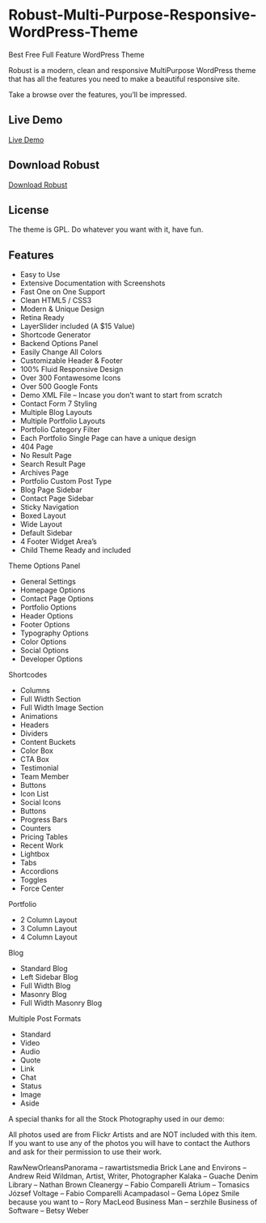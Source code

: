 Robust-Multi-Purpose-Responsive-WordPress-Theme
===============================================

Best Free Full Feature WordPress Theme

Robust is a modern, clean and responsive MultiPurpose WordPress theme that has all the features you need to make a beautiful responsive site.

Take a browse over the features, you’ll be impressed.

<h2>Live Demo</h2>

<a target="_blank" href="http://www.theme-seed.com/themes/robust">Live Demo</a>

<h2>Download Robust</h2>

<a target="_blank" href="http://www.theme-seed.com/themes/product/robust-multi-purpose-responsive-wordpress-theme/">Download Robust</a>

<h2>License</h2>

The theme is GPL. Do whatever you want with it, have fun.

<h2>Features</h2>

- Easy to Use
- Extensive Documentation with Screenshots
- Fast One on One Support
- Clean HTML5 / CSS3
- Modern & Unique Design
- Retina Ready
- LayerSlider included (A $15 Value)
- Shortcode Generator
- Backend Options Panel
- Easily Change All Colors
- Customizable Header & Footer
- 100% Fluid Responsive Design
- Over 300 Fontawesome Icons
- Over 500 Google Fonts
- Demo XML File – Incase you don’t want to start from scratch
- Contact Form 7 Styling
- Multiple Blog Layouts
- Multiple Portfolio Layouts
- Portfolio Category Filter
- Each Portfolio Single Page can have a unique design
- 404 Page
- No Result Page
- Search Result Page
- Archives Page
- Portfolio Custom Post Type
- Blog Page Sidebar
- Contact Page Sidebar
- Sticky Navigation
- Boxed Layout
- Wide Layout
- Default Sidebar
- 4 Footer Widget Area’s
- Child Theme Ready and included

Theme Options Panel
- General Settings
- Homepage Options
- Contact Page Options
- Portfolio Options
- Header Options
- Footer Options
- Typography Options
- Color Options
- Social Options
- Developer Options

Shortcodes
- Columns
- Full Width Section
- Full Width Image Section
- Animations
- Headers
- Dividers
- Content Buckets
- Color Box
- CTA Box
- Testimonial
- Team Member
- Buttons
- Icon List
- Social Icons
- Buttons
- Progress Bars
- Counters
- Pricing Tables
- Recent Work
- Lightbox
- Tabs
- Accordions
- Toggles
- Force Center

Portfolio
- 2 Column Layout
- 3 Column Layout
- 4 Column Layout

Blog
- Standard Blog
- Left Sidebar Blog
- Full Width Blog
- Masonry Blog
- Full Width Masonry Blog

Multiple Post Formats
- Standard
- Video
- Audio
- Quote
- Link
- Chat
- Status
- Image
- Aside

A special thanks for all the Stock Photography used in our demo:

All photos used are from Flickr Artists and are NOT included with this item. If you want to use any of the photos you will have to contact the Authors and ask for their permission to use their work.

RawNewOrleansPanorama – rawartistsmedia
Brick Lane and Environs – Andrew Reid Wildman, Artist, Writer, Photographer
Kalaka – Guache
Denim Library – Nathan Brown
Cleanergy – Fabio Comparelli
Atrium – Tomasics József
Voltage – Fabio Comparelli
Acampadasol – Gema López
Smile because you want to – Rory MacLeod
Business Man – serzhile
Business of Software – Betsy Weber

